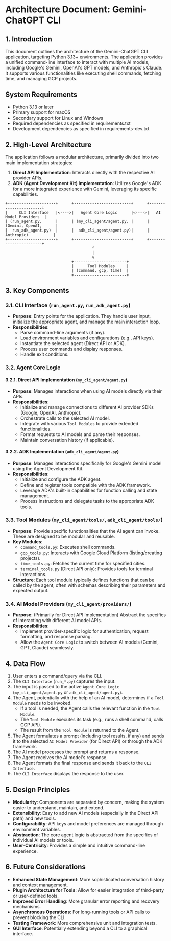 # Architecture Document: Gemini-ChatGPT CLI

## 1. Introduction

This document outlines the architecture of the Gemini-ChatGPT CLI application, targeting Python 3.13+ environments. The application provides a unified command-line interface to interact with multiple AI models, including Google's Gemini, OpenAI's GPT models, and Anthropic's Claude. It supports various functionalities like executing shell commands, fetching time, and managing GCP projects.

## System Requirements

- Python 3.13 or later
- Primary support for macOS
- Secondary support for Linux and Windows
- Required dependencies as specified in requirements.txt
- Development dependencies as specified in requirements-dev.txt

## 2. High-Level Architecture

The application follows a modular architecture, primarily divided into two main implementation strategies:

1.  **Direct API Implementation**: Interacts directly with the respective AI provider APIs.
2.  **ADK (Agent Development Kit) Implementation**: Utilizes Google's ADK for a more integrated experience with Gemini, leveraging its specific capabilities.

```
+---------------------+      +-------------------------+      +-----------------------+
|     CLI Interface   |<---->|   Agent Core Logic      |<---->|   AI Model Providers  |
| (run_agent.py,      |      | (my_cli_agent/agent.py, |      | (Gemini, OpenAI,      |
|  run_adk_agent.py)  |      |  adk_cli_agent/agent.py)|      |  Anthropic)           |
+---------------------+      +-------------------------+      +-----------------------+
                                      ^
                                      |
                                      v
                             +-----------------------+
                             |      Tool Modules     |
                             | (command, gcp, time)  |
                             +-----------------------+
```

## 3. Key Components

### 3.1. CLI Interface (`run_agent.py`, `run_adk_agent.py`)

*   **Purpose**: Entry points for the application. They handle user input, initialize the appropriate agent, and manage the main interaction loop.
*   **Responsibilities**:
    *   Parse command-line arguments (if any).
    *   Load environment variables and configurations (e.g., API keys).
    *   Instantiate the selected agent (Direct API or ADK).
    *   Process user commands and display responses.
    *   Handle exit conditions.

### 3.2. Agent Core Logic

#### 3.2.1. Direct API Implementation (`my_cli_agent/agent.py`)

*   **Purpose**: Manages interactions when using AI models directly via their APIs.
*   **Responsibilities**:
    *   Initialize and manage connections to different AI provider SDKs (Google, OpenAI, Anthropic).
    *   Orchestrate calls to the selected AI model.
    *   Integrate with various `Tool Modules` to provide extended functionalities.
    *   Format requests to AI models and parse their responses.
    *   Maintain conversation history (if applicable).

#### 3.2.2. ADK Implementation (`adk_cli_agent/agent.py`)

*   **Purpose**: Manages interactions specifically for Google's Gemini model using the Agent Development Kit.
*   **Responsibilities**:
    *   Initialize and configure the ADK agent.
    *   Define and register tools compatible with the ADK framework.
    *   Leverage ADK's built-in capabilities for function calling and state management.
    *   Process instructions and delegate tasks to the appropriate ADK tools.

### 3.3. Tool Modules (`my_cli_agent/tools/`, `adk_cli_agent/tools/`)

*   **Purpose**: Provide specific functionalities that the AI agent can invoke. These are designed to be modular and reusable.
*   **Key Modules**:
    *   `command_tools.py`: Executes shell commands.
    *   `gcp_tools.py`: Interacts with Google Cloud Platform (listing/creating projects).
    *   `time_tools.py`: Fetches the current time for specified cities.
    *   `terminal_tools.py` (Direct API only): Provides tools for terminal interactions.
*   **Structure**: Each tool module typically defines functions that can be called by the agent, often with schemas describing their parameters and expected output.

### 3.4. AI Model Providers (`my_cli_agent/providers/`)

*   **Purpose**: (Primarily for Direct API Implementation) Abstract the specifics of interacting with different AI model APIs.
*   **Responsibilities**:
    *   Implement provider-specific logic for authentication, request formatting, and response parsing.
    *   Allow the `Agent Core Logic` to switch between AI models (Gemini, GPT, Claude) seamlessly.

## 4. Data Flow

1.  User enters a command/query via the CLI.
2.  The `CLI Interface` (`run_*.py`) captures the input.
3.  The input is passed to the active `Agent Core Logic` (`my_cli_agent/agent.py` or `adk_cli_agent/agent.py`).
4.  The Agent, potentially with the help of an AI model, determines if a `Tool Module` needs to be invoked.
    *   If a tool is needed, the Agent calls the relevant function in the `Tool Module`.
    *   The `Tool Module` executes its task (e.g., runs a shell command, calls GCP API).
    *   The result from the `Tool Module` is returned to the Agent.
5.  The Agent formulates a prompt (including tool results, if any) and sends it to the selected `AI Model Provider` (for Direct API) or through the ADK framework.
6.  The AI model processes the prompt and returns a response.
7.  The Agent receives the AI model's response.
8.  The Agent formats the final response and sends it back to the `CLI Interface`.
9.  The `CLI Interface` displays the response to the user.

## 5. Design Principles

*   **Modularity**: Components are separated by concern, making the system easier to understand, maintain, and extend.
*   **Extensibility**: Easy to add new AI models (especially in the Direct API path) and new tools.
*   **Configurability**: API keys and model preferences are managed through environment variables.
*   **Abstraction**: The core agent logic is abstracted from the specifics of individual AI models or tools.
*   **User-Centricity**: Provides a simple and intuitive command-line experience.

## 6. Future Considerations

*   **Enhanced State Management**: More sophisticated conversation history and context management.
*   **Plugin Architecture for Tools**: Allow for easier integration of third-party or user-defined tools.
*   **Improved Error Handling**: More granular error reporting and recovery mechanisms.
*   **Asynchronous Operations**: For long-running tools or API calls to prevent blocking the CLI.
*   **Testing Framework**: More comprehensive unit and integration tests.
*   **GUI Interface**: Potentially extending beyond a CLI to a graphical interface.